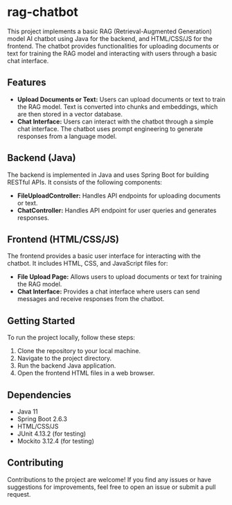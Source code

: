 # rag-chatbot

This project implements a basic RAG (Retrieval-Augmented Generation) model AI chatbot using Java for the backend, and HTML/CSS/JS for the frontend. The chatbot provides functionalities for uploading documents or text for training the RAG model and interacting with users through a basic chat interface.

## Features

- **Upload Documents or Text:** Users can upload documents or text to train the RAG model. Text is converted into chunks and embeddings, which are then stored in a vector database.
- **Chat Interface:** Users can interact with the chatbot through a simple chat interface. The chatbot uses prompt engineering to generate responses from a language model.

## Backend (Java)

The backend is implemented in Java and uses Spring Boot for building RESTful APIs. It consists of the following components:

- **FileUploadController:** Handles API endpoints for uploading documents or text.
- **ChatController:** Handles API endpoint for user queries and generates responses.

## Frontend (HTML/CSS/JS)

The frontend provides a basic user interface for interacting with the chatbot. It includes HTML, CSS, and JavaScript files for:

- **File Upload Page:** Allows users to upload documents or text for training the RAG model.
- **Chat Interface:** Provides a chat interface where users can send messages and receive responses from the chatbot.

## Getting Started

To run the project locally, follow these steps:

1. Clone the repository to your local machine.
2. Navigate to the project directory.
3. Run the backend Java application.
4. Open the frontend HTML files in a web browser.

## Dependencies

- Java 11
- Spring Boot 2.6.3
- HTML/CSS/JS
- JUnit 4.13.2 (for testing)
- Mockito 3.12.4 (for testing)

## Contributing

Contributions to the project are welcome! If you find any issues or have suggestions for improvements, feel free to open an issue or submit a pull request.


